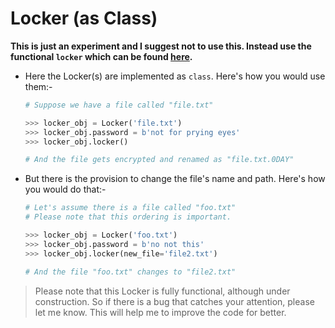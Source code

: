 # Locker (as Class)

__This is just an experiment and I suggest not to use this. Instead use
the functional `locker` which can be found [here][1].__

- Here the Locker(s) are implemented as `class`. Here's how you would use them:-
		
	```python
	# Suppose we have a file called "file.txt"

	>>> locker_obj = Locker('file.txt')
	>>> locker_obj.password = b'not for prying eyes'
	>>> locker_obj.locker()

	# And the file gets encrypted and renamed as "file.txt.0DAY"
	```

- But there is the provision to change the file's name and path.
   Here's how you would do that:-
				
	```python
	# Let's assume there is a file called "foo.txt"
	# Please note that this ordering is important.

	>>> locker_obj = Locker('foo.txt')
	>>> locker_obj.password = b'no not this'
	>>> locker_obj.locker(new_file='file2.txt')

	# And the file "foo.txt" changes to "file2.txt"
	```

> Please note that this Locker is fully functional, although under 
> construction. So if there is a bug that catches your attention, 
> please let me know. This will help me to improve the code for
> better.

[1]: <../File_vault/toolkit/backends/README.md#the-core>
